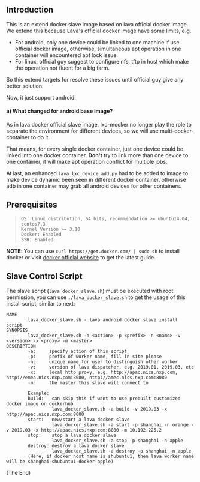 ## Introduction

This is an extend docker slave image based on lava official docker image.<br />
We extend this because Lava's official docker image have some limits, e.g.

* For android, only one device could be linked to one machine if use official docker image, otherwise, simultaneous apt operation in one container will encountered apt lock issue.
* For linux, official guy suggest to configure nfs, tftp in host which make the operation not fluent for a big farm.

So this extend targets for resolve these issues until official guy give any better solution.

Now, it just support android.

#### a) What changed for android base image?

As in lava docker official slave image, lxc-mocker no longer play the role to separate the environment for different devices, so we will use multi-docker-container to do it.

That means, for every single docker container, just one device could be linked into one docker container. **Don't** try to link more than one device to one container, it will make apt operation conflict for multiple jobs.

At last, an enhanced `lava_lxc_device_add.py` had to be added to image to make device dynamic been seen in different docker container, otherwise adb in one container may grab all android devices for other containers.



## Prerequisites

>     OS: Linux distribution, 64 bits, recommendation >= ubuntu14.04, centos7.3
>     Kernel Version >= 3.10
>     Docker: Enabled
>     SSH: Enabled

**NOTE**: You can use `curl https://get.docker.com/ | sudo sh` to install docker or visit [docker official website](https://docs.docker.com/install/linux/docker-ce/ubuntu/) to get the latest guide.

## Slave Control Script

The slave script (`lava_docker_slave.sh`) must be executed with root permission, you can use `./lava_docker_slave.sh` to get the usage of this install script, similar to next:

    NAME
            lava_docker_slave.sh - lava android docker slave install script
    SYNOPSIS
            lava_docker_slave.sh -a <action> -p <prefix> -n <name> -v <version> -x <proxy> -m <master>
    DESCRIPTION
            -a:     specify action of this script
            -p:     prefix of worker name, fill in site please
            -n:     unique name for user to distinguish other worker
            -v:     version of lava dispatcher, e.g. 2019.01, 2019.03, etc
            -x:     local http proxy, e.g. http://apac.nics.nxp.com, http://emea.nics.nxp.com:8080, http://amec.nics.nxp.com:8080
            -m:     the master this slave will connect to

            Example:
            build:   can skip this if want to use prebuilt customized docker image on dockerhub
                     lava_docker_slave.sh -a build -v 2019.03 -x http://apac.nics.nxp.com:8080
            start:   new/start a lava docker slave
                     lava_docker_slave.sh -a start -p shanghai -n orange -v 2019.03 -x http://apac.nics.nxp.com:8080 -m 10.192.225.2
            stop:    stop a lava docker slave
                     lava_docker_slave.sh -a stop -p shanghai -n apple
            destroy: destroy a lava docker slave
                     lava_docker_slave.sh -a destroy -p shanghai -n apple
            (Here, if docker host name is shubuntu1, then lava worker name will be shanghai-shubuntu1-docker-apple)


(The End)
